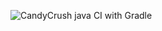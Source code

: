 ![CandyCrush java CI with Gradle](https://github.com/VinceDriesen/SES-opdr/actions/workflows/gradle.yml/badge.svg)

